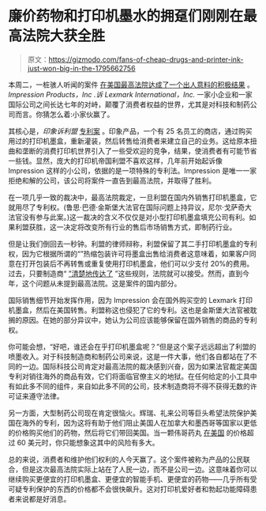 # 廉价药物和打印机墨水的拥趸们刚刚在最高法院大获全胜

> 原文：<https://gizmodo.com/fans-of-cheap-drugs-and-printer-ink-just-won-big-in-the-1795662756>

本周二，一桩骇人听闻的案件 [在美国最高法院达成了一个出人意料的积极结果](http://www.ipwatchdog.com/2017/05/30/supreme-court-lexmark-sales-exhausted-patent-rights/id=83824/) 。 *Impression Products，Inc .诉 Lexmark International，Inc.* 一家小企业和一家国际公司之间长达七年的对峙，颠覆了消费者权益的世界，尤其是对科技和制药公司而言。你猜怎么着:小家伙赢了。



其核心是，*印象诉利盟* [专利案](https://www.usnews.com/news/us/articles/2017-05-30/us-top-court-restricts-patent-owners-right-to-block-resale-of-goods) 。印象产品，一个有 25 名员工的商店，通过购买用过的打印机墨盒，重新灌装，然后转售给消费者来建立自己的业务。这给原本扭曲和垄断的消费打印机世界引入了一些受欢迎的竞争，结果，使消费者有可能节省一些钱。显然，庞大的打印机帝国利盟不喜欢这样，几年前开始起诉像 Impression 这样的小公司，依据的是一项特殊的专利法。Impression 是唯一一家拒绝和解的公司，该公司将案件一直告到最高法院，并取得了胜利。

在一项几乎一致的裁决中，最高法院裁定，一旦利盟在国内外销售打印机墨盒，它就用尽了专利权。(鲁思·巴德·金斯堡大法官在国际问题上持异议，尼尔·戈萨奇大法官没有参与此案。)这一裁决的含义不仅仅是对小型打印机墨盒填充公司有利。如果利盟获胜，这一决定将改变所有行业的售后市场销售方式，即制药行业。

但是让我们倒回去一秒钟。利盟的律师辩称，利盟保留了其二手打印机墨盒的专利权，因为它根据所谓的“”热缩包装许可将墨盒出售给消费者这意味着，如果客户同意在打开包装后不再转售或重复使用打印机墨盒，他们可以少支付 20%的费用。过去，只要制造商“ [”清楚地传达了](https://www.forbes.com/sites/robbmandelbaum/2016/11/22/small-business-challenges-printing-giant-lexmark-in-supreme-court-appeal/2/#61bf230a27a6) ”这些规则，法院就可以接受。然而，直到今年，这个问题从未提到最高法院。这是案件的国内部分。

国际销售细节开始发挥作用，因为 Impression 会在国外购买空的 Lexmark 打印机墨盒，然后在美国转售。利盟称这也侵犯了它的专利。这也是金斯堡大法官被耽搁的原因。在她的部分异议中，她认为公司应该能够保留在国外销售的商品的专利权。

你可能会想，“好吧，谁还会在乎打印机墨盒呢？”但是这个案子远远超出了利盟的喷墨收入。对于科技制造商和制药公司来说，这是一件大事，他们各自都站在了不同的一边。国际科技公司肯定对最高法院的裁决感到兴奋，因为如果法官裁定美国专利对销往海外的商品有效，它们将面临官僚主义的地狱。在任何给定的小工具中有如此多不同的组件，来自如此多不同的公司，技术制造商将不得不获得无数的许可证来遵守法律。

另一方面，大型制药公司现在肯定很恼火。辉瑞、礼来公司等巨头希望法院保护美国在海外的专利，因为这将有助于他们阻止美国人在加拿大和墨西哥等国家以更低的价格购买他们的药物，然后将它们带回美国。当一颗伟哥药丸 [在美国](https://www.accessrx.com/blog/erectile-dysfunction/viagra/cost-of-buying-viagra-at-cvs-walgreens-and-walmart-pharmacy/) 的价格超过 60 美元时，你只能想象这其中的风险有多大。

总的来说，消费者和维护他们权利的人今天赢了。这个案件被称为产品的公民联合，但是这次最高法院实际上站在了人民一边，而不是公司一边。这意味着你可以继续购买更便宜的打印机墨盒、更便宜的智能手机、更便宜的药物——几乎所有受可疑专利保护的东西的价格都不会很快飙升。这对打印机爱好者和勃起功能障碍患者来说都是好消息。